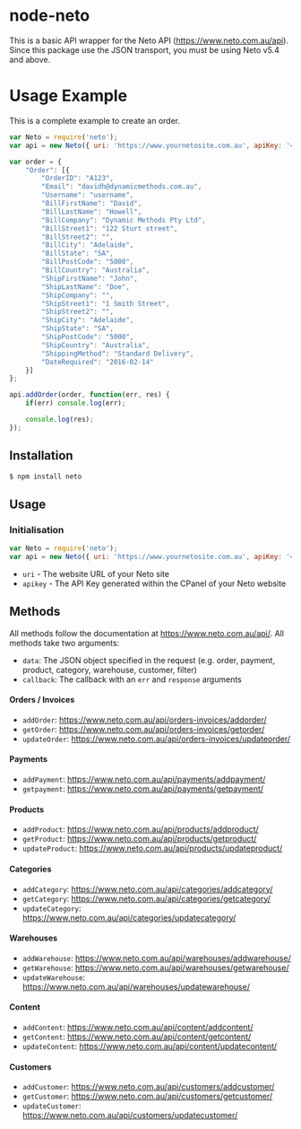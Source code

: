 # node-neto

This is a basic API wrapper for the Neto API (https://www.neto.com.au/api). Since this package use the JSON transport, you must be using Neto v5.4 and above.

# Usage Example
This is a complete example to create an order.
```js
var Neto = require('neto');
var api = new Neto({ uri: 'https://www.yournetosite.com.au', apiKey: '<Your Neto API Secure Key>'});

var order = {
	"Order": [{
		"OrderID": "A123",
		"Email": "davidh@dynamicmethods.com.au",
		"Username": "username",
		"BillFirstName": "David",
		"BillLastName": "Howell",
		"BillCompany": "Dynamic Methods Pty Ltd",
		"BillStreet1": "122 Sturt street",
		"BillStreet2": "",
		"BillCity": "Adelaide",
		"BillState": "SA",
		"BillPostCode": "5000",
		"BillCountry": "Australia",
		"ShipFirstName": "John",
		"ShipLastName": "Doe",
		"ShipCompany": "",
		"ShipStreet1": "1 Smith Street",
		"ShipStreet2": "",
		"ShipCity": "Adelaide",
		"ShipState": "SA",
		"ShipPostCode": "5000",
		"ShipCountry": "Australia",
		"ShippingMethod": "Standard Delivery",
		"DateRequired": "2016-02-14"
	}]
};

api.addOrder(order, function(err, res) {
	if(err) console.log(err);

	console.log(res);
});
```

## Installation
```sh
$ npm install neto
```

## Usage

### Initialisation

```js
var Neto = require('neto');
var api = new Neto({ uri: 'https://www.yournetosite.com.au', apiKey: '<Your Neto API Secure Key>'});
```
  * `uri` - The website URL of your Neto site
  * `apikey` - The API Key generated within the CPanel of your Neto website

## Methods
All methods follow the documentation at https://www.neto.com.au/api/. All methods take two arguments:

  * `data`: The JSON object specified in the request (e.g. order, payment, product, category, warehouse, customer, filter)
  * `callback`: The callback with an `err` and `response` arguments

#### Orders / Invoices
  * `addOrder`: https://www.neto.com.au/api/orders-invoices/addorder/
  * `getOrder`: https://www.neto.com.au/api/orders-invoices/getorder/
  * `updateOrder`: https://www.neto.com.au/api/orders-invoices/updateorder/

#### Payments
  * `addPayment`: https://www.neto.com.au/api/payments/addpayment/
  * `getpayment`: https://www.neto.com.au/api/payments/getpayment/

#### Products
  * `addProduct`: https://www.neto.com.au/api/products/addproduct/
  * `getProduct`: https://www.neto.com.au/api/products/getproduct/
  * `updateProduct`: https://www.neto.com.au/api/products/updateproduct/

#### Categories
  * `addCategory`: https://www.neto.com.au/api/categories/addcategory/
  * `getCategory`: https://www.neto.com.au/api/categories/getcategory/
  * `updateCategory`: https://www.neto.com.au/api/categories/updatecategory/

#### Warehouses
  * `addWarehouse`: https://www.neto.com.au/api/warehouses/addwarehouse/
  * `getWarehouse`: https://www.neto.com.au/api/warehouses/getwarehouse/
  * `updateWarehouse`: https://www.neto.com.au/api/warehouses/updatewarehouse/

#### Content
  * `addContent`: https://www.neto.com.au/api/content/addcontent/
  * `getContent`: https://www.neto.com.au/api/content/getcontent/
  * `updateContent`: https://www.neto.com.au/api/content/updatecontent/

#### Customers
  * `addCustomer`: https://www.neto.com.au/api/customers/addcustomer/
  * `getCustomer`: https://www.neto.com.au/api/customers/getcustomer/
  * `updateCustomer`: https://www.neto.com.au/api/customers/updatecustomer/